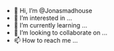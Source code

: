 - 👋 Hi, I’m @Jonasmadhouse
- 👀 I’m interested in ...
- 🌱 I’m currently learning ...
- 💞️ I’m looking to collaborate on ...
- 📫 How to reach me ...

<!---
Jonasmadhouse/Jonasmadhouse is a ✨ special ✨ repository because its `README.md` (this file) appears on your GitHub profile.
You can click the Preview link to take a look at your changes.
--->
